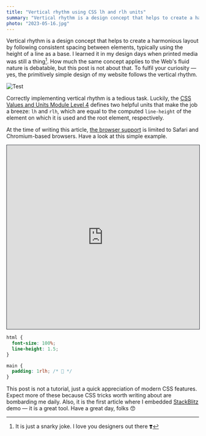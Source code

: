 ```yaml
---
title: "Vertical rhythm using CSS lh and rlh units"
summary: "Vertical rhythm is a design concept that helps to create a harmonious layout by following consistent spacing between elements, typically using the height of a line as a base."
photo: "2023-05-16.jpg"
---
```


Vertical rhythm is a design concept that helps to create a harmonious layout by following consistent spacing between elements, typically using the height of a line as a base. I learned it in my design days when printed media was still a thing[^1]. How much the same concept applies to the Web's fluid nature is debatable, but this post is not about that. To fulfil your curiosity — yes, the primitively simple design of my website follows the vertical rhythm.

[^1]: It is just a snarky joke. I love you designers out there ❣️

![Test](/photos/2023-05-16-1.jpg)

Correctly implementing vertical rhythm is a tedious task. Luckily, the [CSS Values and Units Module Level 4](https://www.w3.org/TR/css-values-4/) defines two helpful units that make the job a breeze: `lh` and `rlh`, which are equal to the computed `line-height` of the element on which it is used and the root element, respectively.

At the time of writing this article, [the browser support](https://caniuse.com/?search=lh%20unit) is limited to Safari and Chromium-based browsers. Have a look at this simple example.

<iframe style="width: 100%; height: 480px; border: 1px solid rgb(46, 49, 56);" src="https://stackblitz.com/edit/web-platform-psz7ok?embed=1&file=styles.css&hideDevTools=1&view=preview"></iframe>

```css
html {
  font-size: 100%;
  line-height: 1.5;
}

main {
  padding: 1rlh; /* 🫶 */
}
```

This post is not a tutorial, just a quick appreciation of modern CSS features. Expect more of these because CSS tricks worth writing about are bombarding me daily. Also, it is the first article where I embedded [StackBlitz](https://stackblitz.com) demo — it is a great tool. Have a great day, folks 😙
